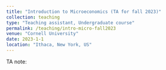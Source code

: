 ```yaml
---
title: "Introduction to Microeconomics (TA for fall 2023)"
collection: teaching
type: "Teaching assistant, Undergraduate course"
permalink: /teaching/intro-micro-fall2023
venue: "Cornell University"
date: 2023-1-1
location: "Ithaca, New York, US"
---
```


TA note: 


